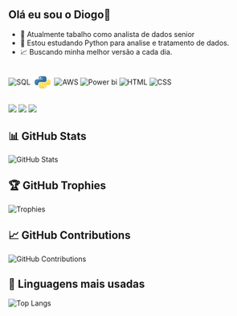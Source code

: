 ## Olá eu sou o Diogo👋 


- 🔭 Atualmente tabalho como analista de dados senior
- 🌱 Estou estudando Python para analise e tratamento de dados.
- 📈 Buscando minha melhor versão a cada dia. 

<div style="display: inline_block"><br>          
  <img align="center" alt="SQL" height="30" width="40" src="https://cdn.jsdelivr.net/gh/devicons/devicon@latest/icons/azuresqldatabase/azuresqldatabase-original.svg">
  <img align="center" alt="Python" height="30" width="40" src="https://raw.githubusercontent.com/devicons/devicon/master/icons/python/python-original.svg">
  <img align="center" alt="AWS" height="30" width="40" src="https://cdn.jsdelivr.net/gh/devicons/devicon@latest/icons/amazonwebservices/amazonwebservices-original-wordmark.svg">
  <img align="center" alt="Power bi" height="40" width="40" src="https://i.postimg.cc/4xw0V6dd/Power-BI-2.png">        
  <img align="center" alt="HTML" height="30" width="40" src="https://cdn.jsdelivr.net/gh/devicons/devicon@latest/icons/html5/html5-original-wordmark.svg">       
  <img align="center" alt="CSS" height="28" width="40" src="https://cdn.jsdelivr.net/gh/devicons/devicon@latest/icons/css3/css3-original.svg">



</div>
  
  ##
 
<div> 
  <a href="[https://instagram.com/rafaballerini](https://www.kaggle.com/diogosouza95)" target="_blank"><img src="https://img.shields.io/badge/Kaggle-20BEFF?style=for-the-badge&logo=Kaggle&logoColor=white" target="_blank"></a>  
  <a href = "mailto:souza.diogo1995@gmail.com"><img src="https://img.shields.io/badge/-Gmail-%23333?style=for-the-badge&logo=gmail&logoColor=white" target="_blank"></a>
  <a href="https://www.linkedin.com/in/diogosouza-data-analytics/" target="_blank"><img src="https://img.shields.io/badge/-LinkedIn-%230077B5?style=for-the-badge&logo=linkedin&logoColor=white" target="_blank"></a> 
  
</div>


## 📊 GitHub Stats

![GitHub Stats](https://github-readme-stats.vercel.app/api?username=SeuUsuario&show_icons=true&theme=tokyonight)

## 🏆 GitHub Trophies

![Trophies](https://github-profile-trophy.vercel.app/?username=SeuUsuario&theme=tokyonight)

## 📈 GitHub Contributions

![GitHub Contributions](https://github-readme-streak-stats.herokuapp.com/?user=SeuUsuario&theme=tokyonight)

## 🌟 Linguagens mais usadas

![Top Langs](https://github-readme-stats.vercel.app/api/top-langs/?username=SeuUsuario&layout=compact&theme=tokyonight&langs_count=6&hide=language1,language2)




